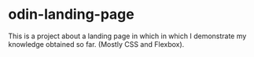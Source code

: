 # odin-landing-page
This is a project about a landing page in which in which I demonstrate my knowledge obtained so far. (Mostly CSS and Flexbox).
